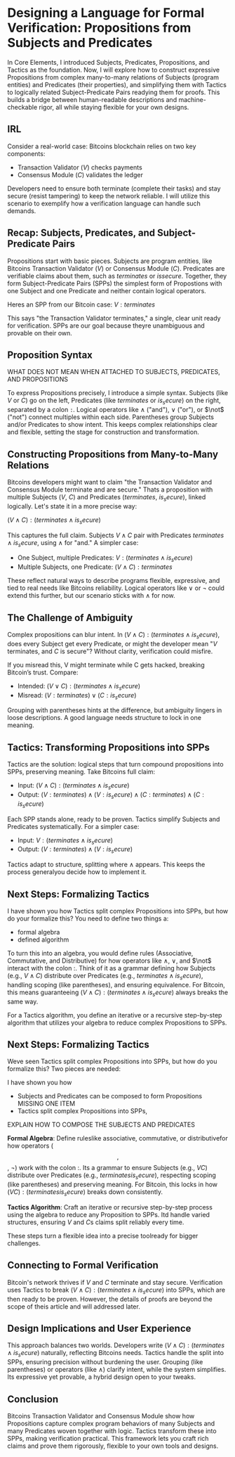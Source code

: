 # Designing a Language for Formal Verification: Propositions from Subjects and Predicates

In Core Elements, I introduced Subjects, Predicates, Propositions, and Tactics as the foundation.
Now, I will explore how to construct expressive Propositions from complex many-to-many relations of Subjects (program entities) and Predicates (their properties),
and simplifying them with Tactics to logically related Subject-Predicate Pairs readying them for proofs.
This builds a bridge between human-readable descriptions and machine-checkable rigor, all while staying flexible for your own designs.

## IRL

Consider a real-world case: Bitcoins blockchain relies on two key components:

- Transaction Validator ($V$) checks payments
- Consensus Module ($C$) validates the ledger

Developers need to ensure both terminate (complete their tasks) and stay secure (resist tampering) to keep the network reliable.
I will utilize this scenario to exemplify how a verification language can handle such demands.

## Recap: Subjects, Predicates, and Subject-Predicate Pairs

Propositions start with basic pieces.
Subjects are program entities, like Bitcoins Transaction Validator ($V$) or Consensus Module ($C$).
Predicates are verifiable claims about them, such as $terminates$ or $is secure$.
Together, they form Subject-Predicate Pairs (SPPs) the simplest form of Propostions with one Subject and one Predicate and neither contain logical operators.

Heres an SPP from our Bitcoin case: $V : terminates$

This says "the Transaction Validator terminates," a single, clear unit ready for verification.
SPPs are our goal because theyre unambiguous and provable on their own.

## Proposition Syntax

WHAT DOES NOT MEAN WHEN ATTACHED TO SUBJECTS, PREDICATES, AND PROPOSITIONS


To express Propositions precisely, I introduce a simple syntax.
Subjects (like $V$ or $C$) go on the left,
Predicates (like $terminates$ or $is_secure$) on the right,
separated by a colon `:`.
Logical operators like $\wedge$ ("and"), $\vee$ ("or"), or $\not$ ("not") connect multiples within each side.
Parentheses group Subjects and/or Predicates to show intent.
This keeps complex relationships clear and flexible,
setting the stage for construction and transformation.

## Constructing Propositions from Many-to-Many Relations

Bitcoins developers might want to claim "the Transaction Validator and Consensus Module terminate and are secure."
Thats a proposition with multiple Subjects ($V$, $C$) and Predicates ($terminates$, $is_secure$), linked logically.
Let's state it in a more precise way:

$(V \wedge C) : (terminates \wedge is_secure)$

This captures the full claim.
Subjects $V \wedge C$ pair with Predicates $terminates \wedge is_secure$, using $\wedge$ for "and."
A simpler case:

- One Subject, multiple Predicates: $V : (terminates \wedge is_secure)$
- Multiple Subjects, one Predicate: $(V \wedge C) : terminates$

These reflect natural ways to describe programs flexible, expressive, and tied to real needs like Bitcoins reliability.
Logical operators like $\vee$ or $\neg$ could extend this further, but our scenario sticks with $\wedge$ for now.

## The Challenge of Ambiguity

Complex propositions can blur intent.
In $(V \wedge C) : (terminates \wedge is_secure)$,
does every Subject get every Predicate,
or might the developer mean "$V$ terminates, and $C$ is secure"?
Without clarity, verification could misfire.

If you misread this, V might terminate while C gets hacked, breaking Bitcoin’s trust.
Compare:

- Intended: $(V \vee C) : (terminates \wedge is_secure)$
- Misread: $(V : terminates) \vee (C : is_secure)$

Grouping with parentheses hints at the difference,
but ambiguity lingers in loose descriptions.
A good language needs structure to lock in one meaning.

## Tactics: Transforming Propositions into SPPs

Tactics are the solution: logical steps that turn compound propositions into SPPs, preserving meaning.
Take Bitcoins full claim:

- Input: $(V \wedge C) : (terminates \wedge is_secure)$
- Output: $(V : terminates) \wedge (V : is_secure) \wedge (C : terminates) \wedge (C : is_secure)$

Each SPP stands alone, ready to be proven.
Tactics simplify Subjects and Predicates systematically.
For a simpler case:

- Input: $V : (terminates \wedge is_secure)$
- Output: $(V : terminates) \wedge (V : is_secure)$

Tactics adapt to structure, splitting where $\wedge$ appears.
This keeps the process generalyou decide how to implement it.

## Next Steps: Formalizing Tactics

I have shown you how Tactics split complex Propositions into SPPs,
but how do your formalize this?
You need to define two things a:

- formal algebra
- defined algorithm

To turn this into an algebra,
you would define rules (Associative, Commutative, and Distributive) for how operators like $\wedge$, $\vee$, and $\not$ interact with the colon $:$.
Think of it as a grammar defining how Subjects (e.g., $V \wedge C$) distribute over Predicates (e.g., $terminates \wedge is_secure$), handling scoping (like parentheses), and ensuring equivalence.
For Bitcoin, this means guaranteeing $(V \wedge C) : (terminates \wedge is_secure)$ always breaks the same way.

For a Tactics algorithm, you define an iterative or a recursive step-by-step algorithm that utilizes your algebra to reduce complex Propositions to SPPs.

## Next Steps: Formalizing Tactics

Weve seen Tactics split complex Propositions into SPPs, but how do you formalize this? Two pieces are needed:

I have shown you how
- Subjects and Predicates can be composed to form Propositions
MISSING ONE ITEM
- Tactics split complex Propositions into SPPs,

EXPLAIN HOW TO COMPOSE THE SUBJECTS AND PREDICATES

**Formal Algebra**: Define ruleslike associative, commutative, or distributivefor how operators ($$, $$, $¬$) work with the colon $:$. Its a grammar to ensure Subjects (e.g., $V  C$) distribute over Predicates (e.g., $terminates  is_secure$), respecting scoping (like parentheses) and preserving meaning. For Bitcoin, this locks in how $(V  C) : (terminates  is_secure)$ breaks down consistently.

**Tactics Algorithm**: Craft an iterative or recursive step-by-step process using the algebra to reduce any Proposition to SPPs. Itd handle varied structures, ensuring $V$ and $C$s claims split reliably every time.

These steps turn a flexible idea into a precise toolready for bigger challenges.


## Connecting to Formal Verification

Bitcoin's network thrives if $V$ and $C$ terminate and stay secure.
Verification uses Tactics to break $(V \wedge C) : (terminates \wedge is_secure)$ into SPPs,
which are then ready to be proven.
However, the details of proofs are beyond the scope of theis article and will addressed later.

## Design Implications and User Experience

This approach balances two worlds.
Developers write $(V \wedge C) : (terminates \wedge is_secure)$ naturally, reflecting Bitcoins needs.
Tactics handle the split into SPPs, ensuring precision without burdening the user.
Grouping (like parentheses) or operators (like $\wedge$) clarify intent, while the system simplifies.
Its expressive yet provable, a hybrid design open to your tweaks.

## Conclusion

Bitcoins Transaction Validator and Consensus Module show how Propositions capture complex program behaviors of many Subjects and many Predicates woven together with logic.
Tactics transform these into SPPs, making verification practical.
This framework lets you craft rich claims and prove them rigorously, flexible to your own tools and designs.

